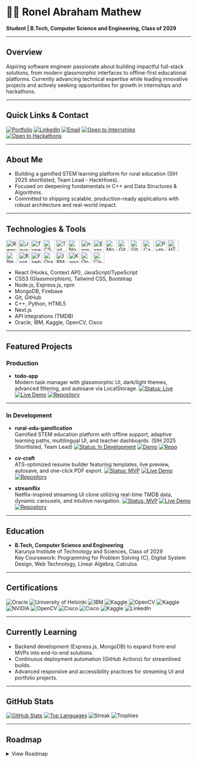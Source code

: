 # 🧑‍💻 Ronel Abraham Mathew

**Student | B.Tech, Computer Science and Engineering, Class of 2029**

---

## Overview

Aspiring software engineer passionate about building impactful full-stack solutions, from modern glassmorphic interfaces to offline-first educational platforms. Currently advancing technical expertise while leading innovative projects and actively seeking opportunities for growth in internships and hackathons.

---

## Quick Links & Contact

[![Portfolio](https://img.shields.io/badge/Portfolio-ronel--08.github.io-000?style=flat-square&logo=github&logoColor=white)](https://ronel-08.github.io/)
[![LinkedIn](https://img.shields.io/badge/LinkedIn-ronelm-0A66C2?style=flat-square&logo=linkedin&logoColor=white)](https://www.linkedin.com/in/ronelm/)
[![Email](https://img.shields.io/badge/Email-rma80070%40gmail.com-EA4335?style=flat-square&logo=gmail&logoColor=white)](mailto:rma80070@gmail.com)
[![Open to Internships](https://img.shields.io/badge/Open_to-Internships-2ea44f?style=flat-square)]()
[![Open to Hackathons](https://img.shields.io/badge/Open_to-Hackathons-8a2be2?style=flat-square)]()

---

## About Me

- Building a gamified STEM learning platform for rural education (SIH 2025 shortlisted, Team Lead - HackHives).
- Focused on deepening fundamentals in C++ and Data Structures & Algorithms.
- Committed to shipping scalable, production-ready applications with robust architecture and real-world impact.

---

## Technologies & Tools

<p>
  <img src="https://cdn.jsdelivr.net/gh/devicons/devicon/icons/react/react-original.svg" width="30" alt="React" title="React"/>
  <img src="https://cdn.jsdelivr.net/gh/devicons/devicon/icons/javascript/javascript-original.svg" width="30" alt="JavaScript" title="JavaScript"/>
  <img src="https://cdn.jsdelivr.net/gh/devicons/devicon/icons/typescript/typescript-original.svg" width="30" alt="TypeScript" title="TypeScript"/>
  <img src="https://cdn.jsdelivr.net/gh/devicons/devicon/icons/css3/css3-original.svg" width="30" alt="CSS3" title="CSS3"/>
  <img src="https://cdn.jsdelivr.net/gh/devicons/devicon/icons/tailwindcss/tailwindcss-plain.svg" width="30" alt="Tailwind CSS" title="Tailwind CSS"/>
  <img src="https://cdn.jsdelivr.net/gh/devicons/devicon/icons/nodejs/nodejs-original.svg" width="30" alt="Node.js" title="Node.js"/>
  <img src="https://cdn.jsdelivr.net/gh/devicons/devicon/icons/npm/npm-original-wordmark.svg" width="30" alt="npm" title="npm"/>
  <img src="https://cdn.jsdelivr.net/gh/devicons/devicon/icons/express/express-original.svg" width="30" alt="Express.js" title="Express.js"/>
  <img src="https://cdn.jsdelivr.net/gh/devicons/devicon/icons/mongodb/mongodb-original.svg" width="30" alt="MongoDB" title="MongoDB"/>
  <img src="https://cdn.jsdelivr.net/gh/devicons/devicon/icons/git/git-original.svg" width="30" alt="Git" title="Git"/>
  <img src="https://cdn.jsdelivr.net/gh/devicons/devicon/icons/github/github-original.svg" width="30" alt="GitHub" title="GitHub"/>
  <img src="https://cdn.jsdelivr.net/gh/devicons/devicon/icons/cplusplus/cplusplus-original.svg" width="30" alt="C++" title="C++"/>
  <img src="https://cdn.jsdelivr.net/gh/devicons/devicon/icons/python/python-original.svg" width="30" alt="Python" title="Python"/>
  <img src="https://cdn.jsdelivr.net/gh/devicons/devicon/icons/html5/html5-original.svg" width="30" alt="HTML5" title="HTML5"/>
  <img src="https://cdn.jsdelivr.net/gh/devicons/devicon/icons/nextjs/nextjs-original.svg" width="30" alt="Next.js" title="Next.js"/>
  <img src="https://cdn.jsdelivr.net/gh/devicons/devicon/icons/bootstrap/bootstrap-original.svg" width="30" alt="Bootstrap" title="Bootstrap"/>
  <img src="https://cdn.jsdelivr.net/gh/devicons/devicon/icons/firebase/firebase-plain.svg" width="30" alt="Firebase" title="Firebase"/>
  <img src="https://cdn.jsdelivr.net/gh/devicons/devicon/icons/oracle/oracle-original.svg" width="30" alt="Oracle" title="Oracle"/>
  <img src="https://cdn.jsdelivr.net/gh/devicons/devicon/icons/ibm/ibm-original.svg" width="30" alt="IBM" title="IBM"/>
  <img src="https://cdn.jsdelivr.net/gh/devicons/devicon/icons/kaggle/kaggle-original.svg" width="30" alt="Kaggle" title="Kaggle"/>
  <img src="https://cdn.jsdelivr.net/gh/devicons/devicon/icons/opencv/opencv-original.svg" width="30" alt="OpenCV" title="OpenCV"/>
  <img src="https://cdn.jsdelivr.net/gh/devicons/devicon/icons/cisco/cisco-original.svg" width="30" alt="Cisco" title="Cisco"/>
</p>

- React (Hooks, Context API), JavaScript/TypeScript
- CSS3 (Glassmorphism), Tailwind CSS, Bootstrap
- Node.js, Express.js, npm
- MongoDB, Firebase
- Git, GitHub
- C++, Python, HTML5
- Next.js
- API integrations (TMDB)
- Oracle, IBM, Kaggle, OpenCV, Cisco

---

## Featured Projects

### Production

- **todo-app**  
  Modern task manager with glassmorphic UI, dark/light themes, advanced filtering, and autosave via LocalStorage.
  [![Status: Live](https://img.shields.io/badge/Status-Live-2ea44f?style=flat-square)]()
  [![Live Demo](https://img.shields.io/badge/Live-Demo-2ea44f?style=flat-square&logo=vercel&logoColor=white)](https://Ronel-08.github.io/todo-app)
  [![Repository](https://img.shields.io/badge/Code-Repository-000?style=flat-square&logo=github&logoColor=white)](https://github.com/Ronel-08/todo-app.git)

---

### In Development

- **rural-edu-gamification**  
  Gamified STEM education platform with offline support, adaptive learning paths, multilingual UI, and teacher dashboards. (SIH 2025 Shortlisted, Team Lead)
  [![Status: In Development](https://img.shields.io/badge/Status-In_Development-orange?style=flat-square)]()
  [![Demo](https://img.shields.io/badge/Demo-Coming_Soon-grey?style=flat-square)]()
  [![Repo](https://img.shields.io/badge/Repo-Link_to_be_added-lightgrey?style=flat-square)]()

- **cv-craft**  
  ATS-optimized resume builder featuring templates, live preview, autosave, and one-click PDF export.
  [![Status: MVP](https://img.shields.io/badge/Status-MVP-blue?style=flat-square)]()
  [![Live Demo](https://img.shields.io/badge/Live-Resume_Builder_Pro-2ea44f?style=flat-square&logo=vercel&logoColor=white)](https://resume-builder-pro.vercel.app)
  [![Repository](https://img.shields.io/badge/Code-Repository-000?style=flat-square&logo=github&logoColor=white)](https://github.com/Ronel-08/resume-builder)

- **streamflix**  
  Netflix-inspired streaming UI clone utilizing real-time TMDB data, dynamic carousels, and intuitive navigation.
  [![Status: MVP](https://img.shields.io/badge/Status-MVP-blue?style=flat-square)]()
  [![Live Demo](https://img.shields.io/badge/Live-Add_URL-ffb000?style=flat-square)]()
  [![Repository](https://img.shields.io/badge/Code-Repository-000?style=flat-square&logo=github&logoColor=white)](https://github.com/Ronel-08/streamflix)

---

## Education

- **B.Tech, Computer Science and Engineering**  
  Karunya Institute of Technology and Sciences, Class of 2029  
  Key Coursework: Programming for Problem Solving (C), Digital System Design, Web Technology, Linear Algebra, Calculus

---

## Certifications

![Oracle](https://img.shields.io/badge/Oracle_AI_Foundations-2025-F80000?style=flat-square&logo=oracle&logoColor=white)
![University of Helsinki](https://img.shields.io/badge/University_of_Helsinki-Intro_to_AI-0072C6?style=flat-square)
![IBM](https://img.shields.io/badge/IBM-Web_Development-054ADA?style=flat-square&logo=ibm&logoColor=white)
![Kaggle](https://img.shields.io/badge/Kaggle-Intro_to_ML-20BEFF?style=flat-square&logo=kaggle&logoColor=white)
![OpenCV](https://img.shields.io/badge/OpenCV-Bootcamp-5C3EE8?style=flat-square&logo=opencv&logoColor=white)
![Kaggle](https://img.shields.io/badge/Kaggle-Python-20BEFF?style=flat-square&logo=kaggle&logoColor=white)
![NVIDIA](https://img.shields.io/badge/NVIDIA-OpenUSD-76B900?style=flat-square&logo=nvidia&logoColor=white)
![OpenCV](https://img.shields.io/badge/OpenCV-Python_for_Beginners-5C3EE8?style=flat-square&logo=opencv&logoColor=white)
![Cisco](https://img.shields.io/badge/Cisco-HTML_Essentials-1BA0D7?style=flat-square&logo=cisco&logoColor=white)
![Cisco](https://img.shields.io/badge/Cisco-CSS_Essentials-1BA0D7?style=flat-square&logo=cisco&logoColor=white)
![Kaggle](https://img.shields.io/badge/Kaggle-Intro_to_Programming-20BEFF?style=flat-square&logo=kaggle&logoColor=white)
![LinkedIn](https://img.shields.io/badge/LinkedIn-Intro_to_AI-0A66C2?style=flat-square&logo=linkedin&logoColor=white)

---

## Currently Learning

- Backend development (Express.js, MongoDB) to expand front-end MVPs into end-to-end solutions.
- Continuous deployment automation (GitHub Actions) for streamlined builds.
- Advanced responsive and accessibility practices for streaming UI and portfolio projects.

---

## GitHub Stats

[![GitHub Stats](https://github-readme-stats.vercel.app/api?username=Ronel-08&show_icons=true&theme=github_dark)](https://github.com/anuraghazra/github-readme-stats)
[![Top Languages](https://github-readme-stats.vercel.app/api/top-langs/?username=Ronel-08&layout=compact&theme=github_dark)](https://github.com/anuraghazra/github-readme-stats)
![Streak](https://github-readme-streak-stats.herokuapp.com?user=Ronel-08&theme=github-dark-blue)
![Trophies](https://github-profile-trophy.vercel.app/?username=Ronel-08&theme=onedark&no-frame=true&no-bg=true&row=1&column=6)

---

## Roadmap

<details>
  <summary>View Roadmap</summary>

- **rural-edu-gamification:** Launch public demo post-SIH Grand Finale; finalize multilingual integration and offline analytics.
- **cv-craft:** Refine ATS templates, enhance PDF export, add drag-and-drop sections and LinkedIn import.
- **streamflix:** Deploy on GitHub Pages, improve search, and refine accessibility in trailer modals.

</details>
